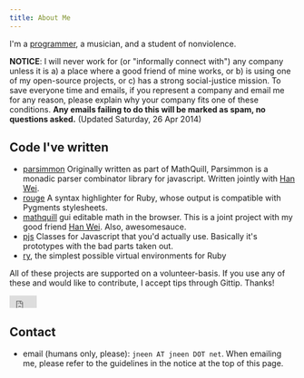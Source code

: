 ```yaml
---
title: About Me
---
```


I'm a [programmer][github], a musician, and a student of nonviolence.

**NOTICE**: I will never work for (or "informally connect with") any company unless it is a) a place where a good friend of mine works, or b) is using one of my open-source projects, or c) has a strong social-justice mission.  To save everyone time and emails, if you represent a company and email me for any reason, please explain why your company fits one of these conditions.  **Any emails failing to do this will be marked as spam, no questions asked.**
(Updated Saturday, 26 Apr 2014)

[github]: https://github.com/jneen

## Code I've written
* [parsimmon][]
  Originally written as part of MathQuill, Parsimmon is a monadic parser combinator
  library for javascript.  Written jointly with [Han Wei][].
* [rouge][]
  A syntax highlighter for Ruby, whose output is compatible with Pygments stylesheets.
* [mathquill][]
  gui editable math in the browser.  This is a joint project with my good friend [Han Wei][].  Also, awesomesauce.
* [pjs](http://github.com/jneen/pjs)
  Classes for Javascript that you'd actually use.  Basically it's prototypes with the bad parts taken out.
* [ry][], the simplest possible virtual environments for Ruby

All of these projects are supported on a volunteer-basis.  If you use any of these and would like to contribute, I accept tips through Gittip.  Thanks!

<iframe style="border: 0; margin: 0; padding: 0;"
        src="https://www.gittip.com/jneen/widget.html"
        width="48pt" height="22pt">
</iframe>


[Han Wei]: http://github.com/laughinghan
[ry]: http://github.com/jneen/ry
[mathquill]: http://mathquill.com
[parsimmon]: http://github.com/jneen/parsimmon
[rouge]: http://github.com/jneen/rouge

## Contact
* email (humans only, please): `jneen AT jneen DOT net`.
  When emailing me, please refer to the guidelines in the notice at the top of this page.

[resume]: http://github.com/jneen/resume#readme
